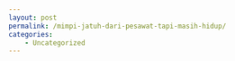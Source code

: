```yaml
---
layout: post
permalink: /mimpi-jatuh-dari-pesawat-tapi-masih-hidup/
categories:
    - Uncategorized
---
```


